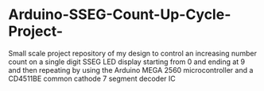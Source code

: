 # Arduino-SSEG-Count-Up-Cycle-Project-
Small scale project repository of my design to control an increasing number count on a single digit SSEG LED display starting from 0 and ending at 9 and then repeating by using the Arduino MEGA 2560 microcontroller and a CD4511BE common cathode 7 segment decoder IC
